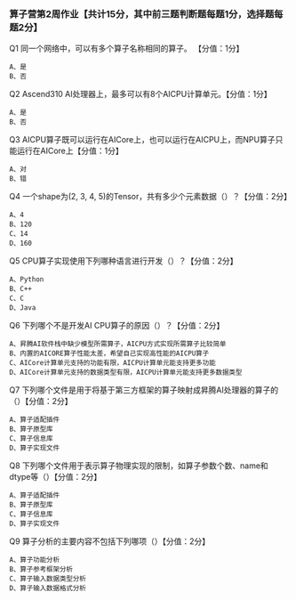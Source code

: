 ### 算子营第2周作业【共计15分，其中前三题判断题每题1分，选择题每题2分】

Q1 同一个网络中，可以有多个算子名称相同的算子。 【分值：1分】

    A、是
    B、否

Q2 Ascend310 AI处理器上，最多可以有8个AICPU计算单元。【分值：1分】

    A、是
    B、否

Q3 AICPU算子既可以运行在AICore上，也可以运行在AICPU上，而NPU算子只能运行在AICore上【分值：1分】

    A、对
    B、错

Q4 一个shape为(2, 3, 4, 5)的Tensor，共有多少个元素数据（）？【分值：2分】

    A、4
    B、120
    C、14
    D、160

Q5 CPU算子实现使用下列哪种语言进行开发（）？【分值：2分】

    A、Python
    B、C++
    C、C
    D、Java

Q6 下列哪个不是开发AI CPU算子的原因（）？【分值：2分】

    A、昇腾AI软件栈中缺少模型所需算子，AICPU方式实现所需算子比较简单
    B、内置的AICORE算子性能太差，希望自己实现高性能的AICPU算子
    C、AICore计算单元支持的功能有限，AICPU计算单元能支持更多功能
    D、AICore计算单元支持的数据类型有限，AICPU计算单元能支持更多数据类型

Q7 下列哪个文件是用于将基于第三方框架的算子映射成昇腾AI处理器的算子的（）【分值：2分】

    A、算子适配插件
    B、算子原型库
    C、算子信息库
    D、算子实现文件

Q8 下列哪个文件用于表示算子物理实现的限制，如算子参数个数、name和dtype等（）【分值：2分】

    A、算子适配插件
    B、算子原型库
    C、算子信息库
    D、算子实现文件

Q9 算子分析的主要内容不包括下列哪项（）【分值：2分】

    A、算子功能分析
    B、算子参考框架分析
    C、算子输入数据类型分析
    D、算子输入数据格式分析


   
